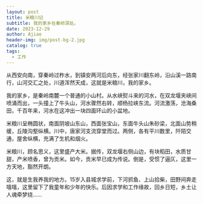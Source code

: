 ```yaml
---
layout: post
title: 米粮川记
subtitle: 我的家乡在秦岭深处。
date: 2023-12-29
author: Ajiao
header-img: img/post-bg-2.jpg
catalog: true
tags:
  - 工作
---
```

从西安向南，穿秦岭过柞水，到镇安两河后向东，经张家川翻东岭，沿山溪一路南行，山河交汇之处，川道浑然天成，这就是米粮川，我的家乡。

我的家乡，是秦岭南麓一个普通的小山村。从水峡熨斗来的河水，在双龙堰夹峡间喷涌而出，一头撞上了牛头山，河水骤然右转，顺杨拉峡东流。河流激荡，沧海桑田，千百年来，河水在这冲出一块四面环山的小盆地。

米粮川呈椭圆状，南面阴坡山东山，西面张宝山，东面牛头山朱砂梁，北面山势稍缓，丘陵沟壑纵横。川中，唐家河支流穿堂而过。两侧，各有平川数里，阡陌交通，屋舍纵横，充满了生机和烟火。

米粮川，顾名思义，这里盛产大米。据传，双龙堰右侧山边，有块稻田，水质甘甜，产米喷香，曾为贡米。如今，贡米早已成为传说。倒是，受惯了逼仄，这里一方天地，豁然开朗。

这，就是生我养我的地方。15岁入县城求学前，下河抓鱼、上山拾柴，田野间奔走嘻嘻，这里留下了我童年和少年的快乐。后因求学和工作缘故，回乡日短，乡土让人魂牵梦绕……









